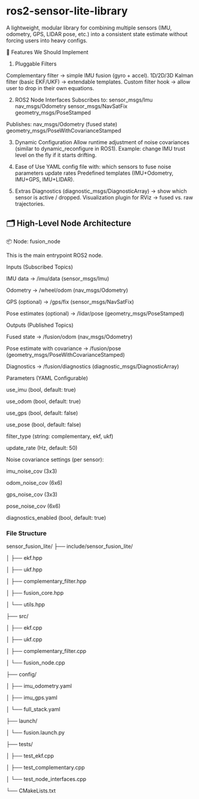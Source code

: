 # ros2-sensor-lite-library

A lightweight, modular library for combining multiple sensors (IMU, odometry, GPS, LIDAR pose, etc.) into a consistent state estimate without forcing users into heavy configs.

🔑 Features We Should Implement

1. Pluggable Filters

Complementary filter → simple IMU fusion (gyro + accel).
1D/2D/3D Kalman filter (basic EKF/UKF) → extendable templates.
Custom filter hook → allow user to drop in their own equations.

2. ROS2 Node Interfaces
Subscribes to:
sensor_msgs/Imu
nav_msgs/Odometry
sensor_msgs/NavSatFix
geometry_msgs/PoseStamped

Publishes:
nav_msgs/Odometry (fused state)
geometry_msgs/PoseWithCovarianceStamped

3. Dynamic Configuration
Allow runtime adjustment of noise covariances (similar to dynamic_reconfigure in ROS1).
Example: change IMU trust level on the fly if it starts drifting.

4. Ease of Use
YAML config file with:
which sensors to fuse
noise parameters
update rates
Predefined templates (IMU+Odometry, IMU+GPS, IMU+LIDAR).

5. Extras
Diagnostics (diagnostic_msgs/DiagnosticArray) → show which sensor is active / dropped.
Visualization plugin for RViz → fused vs. raw trajectories.

## 🗂 High-Level Node Architecture

📦 Node: fusion_node

This is the main entrypoint ROS2 node.

Inputs (Subscribed Topics)

IMU data → /imu/data (sensor_msgs/Imu)

Odometry → /wheel/odom (nav_msgs/Odometry)

GPS (optional) → /gps/fix (sensor_msgs/NavSatFix)

Pose estimates (optional) → /lidar/pose (geometry_msgs/PoseStamped)

Outputs (Published Topics)

Fused state → /fusion/odom (nav_msgs/Odometry)

Pose estimate with covariance → /fusion/pose (geometry_msgs/PoseWithCovarianceStamped)

Diagnostics → /fusion/diagnostics (diagnostic_msgs/DiagnosticArray)

Parameters (YAML Configurable)

use_imu (bool, default: true)

use_odom (bool, default: true)

use_gps (bool, default: false)

use_pose (bool, default: false)

filter_type (string: complementary, ekf, ukf)

update_rate (Hz, default: 50)

Noise covariance settings (per sensor):

imu_noise_cov (3x3)

odom_noise_cov (6x6)

gps_noise_cov (3x3)

pose_noise_cov (6x6)

diagnostics_enabled (bool, default: true)

### File Structure
sensor_fusion_lite/
├── include/sensor_fusion_lite/

│   ├── ekf.hpp

│   ├── ukf.hpp

│   ├── complementary_filter.hpp

│   ├── fusion_core.hpp

│   └── utils.hpp

├── src/

│   ├── ekf.cpp

│   ├── ukf.cpp

│   ├── complementary_filter.cpp

│   └── fusion_node.cpp

├── config/

│   ├── imu_odometry.yaml

│   ├── imu_gps.yaml

│   └── full_stack.yaml

├── launch/

│   └── fusion.launch.py

├── tests/

│   ├── test_ekf.cpp

│   ├── test_complementary.cpp

│   └── test_node_interfaces.cpp

└── CMakeLists.txt

